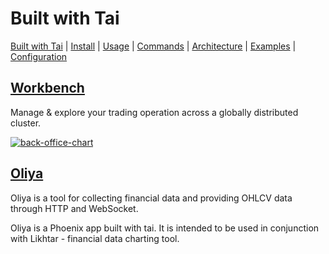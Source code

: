 # Built with Tai

[Built with Tai](./BUILT_WITH_TAI.md) | [Install](../README.md#install) | [Usage](../README.md#usage) | [Commands](./COMMANDS.md) | [Architecture](./ARCHITECTURE.md) | [Examples](../apps/examples/README.md) | [Configuration](./CONFIGURATION.md)

## [Workbench](https://github.com/fremantle-industries/workbench)

Manage & explore your trading operation across a globally distributed cluster.

[![back-office-chart](https://github.com/fremantle-industries/workbench/blob/master/docs/live-balance-snapshots.png)](https://github.com/fremantle-industries/workbench)

## [Oliya](https://github.com/blacksmith-capital/oliya)

Oliya is a tool for collecting financial data and providing OHLCV data through HTTP and WebSocket.

Oliya is a Phoenix app built with tai. It is intended to be used in conjunction with Likhtar - financial data charting tool.
